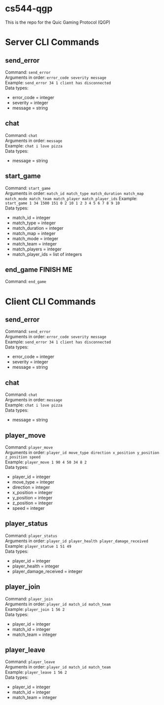 # cs544-qgp
This is the repo for the Quic Gaming Protocol (QGP)

# Server CLI Commands
## send_error
Command: `send_error`  
Arguments in order:  `error_code severity message`  
Example: `send_error 34 1 client has disconnected`  
Data types:
- error_code = integer
- severity = integer
- message = string

## chat
Command: `chat`  
Arguments in order: `message`  
Example: `chat i love pizza`   
Data types:  
- message = string

## start_game  
Command: `start_game`  
Arguments in order: `match_id match_type match_duration match_map match_mode match_team match_player match_player_ids`
Example: `start_game 1 34 1500 151 0 2 10 1 2 3 4 5 6 7 8 9 10`  
Data types:  
- match_id = integer
- match_type = integer
- match_duration = integer
- match_map = integer
- match_mode = integer
- match_team = integer
- match_players = integer
- match_player_ids = list of integers
  
## end_game  FINISH ME
Command: `end_game`

# Client CLI Commands
## send_error
Command: `send_error`  
Arguments in order:  `error_code severity message`  
Example: `send_error 34 1 client has disconnected`  
Data types:
- error_code = integer
- severity = integer
- message = string

## chat
Command: `chat`  
Arguments in order: `message`  
Example: `chat i love pizza`   
Data types:  
- message = string

## player_move
Command: `player_move`  
Arguments in order: `player_id move_type direction x_position y_position z_position speed`  
Example: `player_move 1 90 4 50 34 8 2`  
Data types:
- player_id = integer
- move_type = integer
- direction = integer
- x_position = integer
- y_position = integer
- z_position = integer
- speed = integer

## player_status
Command: `player_status`  
Arguments in order: `player_id player_health player_damage_received`  
Example: `player_statue 1 51 49`  
Data types:
- player_id = integer
- player_health = integer
- player_damage_received = integer

## player_join
Command: `player_join`  
Arguments in order: `player_id match_id match_team`  
Example: `player_join 1 56 2`  
Data types:
- player_id = integer
- match_id = integer
- match_team = integer

## player_leave
Command: `player_leave`  
Arguments in order: `player_id match_id match_team`  
Example: `player_leave 1 56 2`  
Data types:
- player_id = integer
- match_id = integer
- match_team = integer